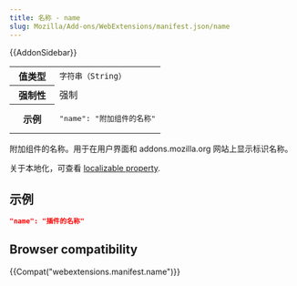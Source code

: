 ```yaml
---
title: 名称 - name
slug: Mozilla/Add-ons/WebExtensions/manifest.json/name
---
```

{{AddonSidebar}}

<table class="fullwidth-table standard-table">
  <tbody>
    <tr>
      <th scope="row" style="width: 30%">值类型</th>
      <td><code>字符串（String）</code></td>
    </tr>
    <tr>
      <th scope="row">强制性</th>
      <td>强制</td>
    </tr>
    <tr>
      <th scope="row">示例</th>
      <td><pre class="brush: json">"name": "附加组件的名称"</pre></td>
    </tr>
  </tbody>
</table>

附加组件的名称。用于在用户界面和 addons.mozilla.org 网站上显示标识名称。

关于本地化，可查看 [localizable property](/en-US/Add-ons/WebExtensions/Internationalization#Internationalizing_manifest.json).

## 示例

```json
"name": "插件的名称"
```

## Browser compatibility

{{Compat("webextensions.manifest.name")}}
